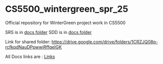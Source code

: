 # CS5500_wintergreen_spr_25
Official repository for WinterGreen project work in CS5500


SRS is in [docs folder](/docs)
SDD is in [docs folder](/docs)

Link for shared folder: https://drive.google.com/drive/folders/1CRZJQ08p-rcfkqdNauDPpwwiRffqeIGK

All Docs links are : [Links](docs/Links.md)

